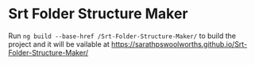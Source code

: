 # Srt Folder Structure Maker

Run `ng build --base-href /Srt-Folder-Structure-Maker/` to build the project and it will be vailable at https://sarathpswoolworths.github.io/Srt-Folder-Structure-Maker/
